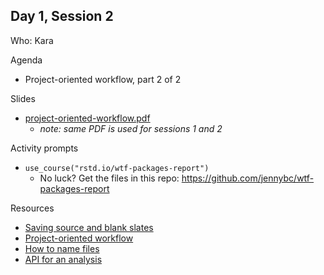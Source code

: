 ## Day 1, Session 2

Who: Kara

Agenda

  * Project-oriented workflow, part 2 of 2
  
Slides

  * [project-oriented-workflow.pdf](materials/project-oriented-workflow.pdf)
    - *note: same PDF is used for sessions 1 and 2*
  
Activity prompts

  * `use_course("rstd.io/wtf-packages-report")`
    - No luck? Get the files in this repo: <https://github.com/jennybc/wtf-packages-report>

Resources

  * [Saving source and blank slates](https://whattheyforgot.org/save-source.html)
  * [Project-oriented workflow](https://whattheyforgot.org/project-oriented-workflow.html)
  * [How to name files](https://whattheyforgot.org/how-to-name-files.html)
  * [API for an analysis](https://whattheyforgot.org/api-for-an-analysis.html)
